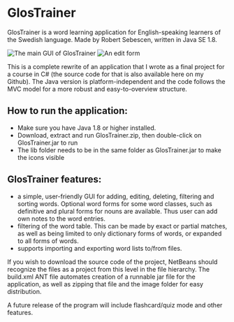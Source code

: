 GlosTrainer
===========

GlosTrainer is a word learning application for English-speaking learners of 
the Swedish language. Made by Robert Sebescen, written in Java SE 1.8.

<img src="http://i.imgur.com/pdYVTZ9.png" title="The main GUI GlosTrainer" alt="The main GUI of GlosTrainer"/>

<img src="http://i.imgur.com/mfhBMnw.png" title="An edit form" alt="An edit form"/>


This is a complete rewrite of an application that I wrote as a final project for a
course in C# (the source code for that is also available here on my Github). 
The Java version is platform-independent and the code follows the MVC model 
for a more robust and easy-to-overview structure.

How to run the application:
------
- Make sure you have Java 1.8 or higher installed.
- Download, extract and run GlosTrainer.zip, then double-click on GlosTrainer.jar to run
- The lib folder needs to be in the same folder as GlosTrainer.jar to make the icons visible

GlosTrainer features:
------
* a simple, user-friendly GUI for adding, editing, deleting, filtering and sorting 
words. Optional word forms for some word classes, such as definitive and plural
forms for nouns are available. Thus user can add own notes to the word entries.
* filtering of the word table. This can be made by exact or partial matches, as 
well as being limited to  only dictionary forms of words, or expanded to all forms 
of words.  
* supports importing and exporting word lists to/from files.

If you wish to download the source code of the project, NetBeans should
recognize the files as a project from this level in the file hierarchy. 
The build.xml ANT file automates creation of a runnable jar file for the application, 
as well as zipping that file and the image folder for easy distribution.





A future release of the program will include flashcard/quiz mode and other features.